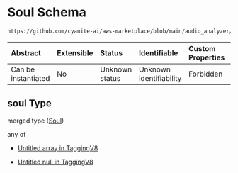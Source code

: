 # Soul Schema

```txt
https://github.com/cyanite-ai/aws-marketplace/blob/main/audio_analyzer/schemes/marketplace_v1/schema/TaggingV8.schema.json#/$defs/SubgenreSegmentsV1/properties/soul
```



| Abstract            | Extensible | Status         | Identifiable            | Custom Properties | Additional Properties | Access Restrictions | Defined In                                                                     |
| :------------------ | :--------- | :------------- | :---------------------- | :---------------- | :-------------------- | :------------------ | :----------------------------------------------------------------------------- |
| Can be instantiated | No         | Unknown status | Unknown identifiability | Forbidden         | Allowed               | none                | [TaggingV8.schema.json\*](../out/TaggingV8.schema.json "open original schema") |

## soul Type

merged type ([Soul](taggingv8-defs-subgenresegmentsv1-properties-soul.md))

any of

* [Untitled array in TaggingV8](taggingv8-defs-subgenresegmentsv1-properties-soul-anyof-0.md "check type definition")

* [Untitled null in TaggingV8](taggingv8-defs-subgenresegmentsv1-properties-soul-anyof-1.md "check type definition")

